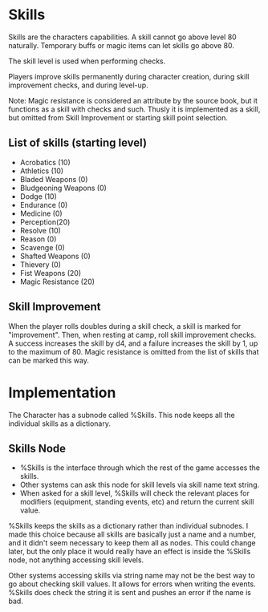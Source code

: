 # Skills
Skills are the characters capabilities. A skill cannot go above level 80 naturally. Temporary buffs or magic items can let skills go above 80.

The skill level is used when performing checks.

Players improve skills permanently during character creation, during skill improvement checks, and during level-up.

Note: Magic resistance is considered an attribute by the source book, but it functions as a skill with checks and such. Thusly it is implemented as a skill, but omitted from Skill Improvement or starting skill point selection.

## List of skills (starting level)
* Acrobatics (10)
* Athletics (10)
* Bladed Weapons (0)
* Bludgeoning Weapons (0)
* Dodge (10)
* Endurance (0)
* Medicine (0)
* Perception(20)
* Resolve (10)
* Reason (0)
* Scavenge (0)
* Shafted Weapons (0)
* Thievery (0)
* Fist Weapons (20)
* Magic Resistance (20)

## Skill Improvement
When the player rolls doubles during a skill check, a skill is marked for "improvement". Then, when resting at camp, roll skill improvement checks. A success increases the skill by d4, and a failure increases the skill by 1, up to the maximum of 80. Magic resistance is omitted from the list of skills that can be marked this way.

# Implementation
The Character has a subnode called %Skills. This node keeps all the individual skills as a dictionary.

## Skills Node
* %Skills is the interface through which the rest of the game accesses the skills.
* Other systems can ask this node for skill levels via skill name text string.
* When asked for a skill level, %Skills will check the relevant places for modifiers (equipment, standing events, etc) and return the current skill value.

%Skills keeps the skills as a dictionary rather than individual subnodes. I made this choice because all skills are basically just a name and a number, and it didn't seem necessary to keep them all as nodes. This could change later, but the only place it would really have an effect is inside the %Skills node, not anything accessing skill levels.

Other systems accessing skills via string name may not be the best way to go about checking skill values. It allows for errors when writing the events. %Skills does check the string it is sent and pushes an error if the name is bad.
